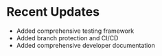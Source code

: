 # Recent Updates
- Added comprehensive testing framework
- Added branch protection and CI/CD
- Added comprehensive developer documentation
